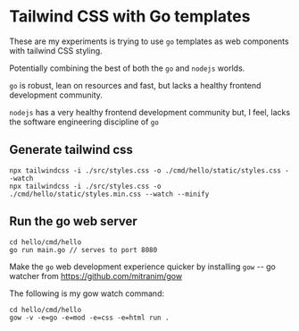 # Tailwind CSS with Go templates
These are my experiments is trying to use `go` templates
as web components with tailwind CSS styling.

Potentially combining the best of both the `go` and `nodejs` worlds.

`go` is robust, lean on resources and fast, but lacks
a healthy frontend development community.

`nodejs` has a very healthy frontend development community but, I feel,
lacks the software engineering discipline of `go`

## Generate tailwind css 
```
npx tailwindcss -i ./src/styles.css -o ./cmd/hello/static/styles.css --watch
npx tailwindcss -i ./src/styles.css -o ./cmd/hello/static/styles.min.css --watch --minify

```

## Run the go web server
```
cd hello/cmd/hello
go run main.go // serves to port 8080
```

Make the `go` web development experience quicker by installing
`gow` -- go watcher from https://github.com/mitranim/gow

The following is my gow watch command:
```
cd hello/cmd/hello
gow -v -e=go -e=mod -e=css -e=html run .
```
